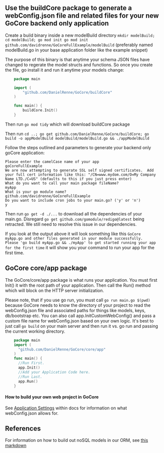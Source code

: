 ## Use the buildCore package to generate a webConfig.json file and related files for your new GoCore backend only application

Create a build binary inside a new modelBuild directory `mkdir modelBuild; cd modelBuild; go mod init go mod init github.com/davidrenne/GoCoreFullExample/modelBuild` (preferably named modelBuild.go in your base application folder like the example snippet)

The purpose of this binary is that anytime your schema JSON files have changed to regerate the model structs and functions. So once you create the file, go install it and run it anytime your models change:

```go
    package main

    import (
    	"github.com/DanielRenne/GoCore/buildCore"
    )

    func main() {
    	buildCore.Init()
    }
```

Then run `go mod tidy` which will download buildCore package

Then run `cd ..; go get github.com/DanielRenne/GoCore/buildCore; go build -o appModelBuild modelBuild/modelBuild.go && ./appModelBuild`

Follow the steps outlined and parameters to generate your backend only goCore application:

```
Please enter the camelCase name of your app
goCoreFullExample
We are now attempting to generate SSL self signed certificates.  Add your full cert information like this: "/CN=www.mydom.com/O=My Company Name LTD./C=US" (defaults to this if you just press enter)
What do you want to call your main package fileName?
myApp
What is your go module name?
github.com/davidrenne/GoCoreFullExample
Do you want to include cron jobs to your main.go? ('y' or 'n')
y
```

Then run `go get -d ./...` to download all the dependencies of your main.go.  Disregard `go get github.com/gomodule/redigo@latest` being retracted.  We still need to resolve this issue in our dependencies.

If you look at the output above it will look something like this `GoCore myApp.go and other files generated in your module successfully.  Please 'go build myApp.go && ./myApp' to get started running your app for the first time` it will show you your command to run your app for the first time.

## GoCore core/app package

The GoCore/core/app package is what runs your application. You must first Init() it with the root path of your application. Then call the Run() method which will block on the HTTP server initialization.

Please note, that if you use go run, you must call `go run main.go $(pwd)` because GoCore needs to know the directory of your project to read the webConfig.json file and associated paths for things like models, keys, db/bootstrap etc. You can also call app.InitCustomWebConfig() and pass a custom file name for webConfig.json based on your own logic. It's best to just call `go build` on your main server and then run it vs. go run and passing the current working directory.

```go
    package main
    import (
      "github.com/DanielRenne/GoCore/core/app"
    )
    func main() {
      //Run First.
      app.Init()
      //Add your Application Code here.
      //Run Last.
      app.Run()
    }
```

#### How to build your own web project in GoCore

See [Application Settings](https://github.com/DanielRenne/GoCore/blob/master/doc/Application_Settings.md) within docs for information on what webConfig.json allows for.

## References

For information on how to build out noSQL models in our ORM, see [this markdown](https://github.com/DanielRenne/GoCore/blob/master/doc/NOSQL_Schema_Model.md)
